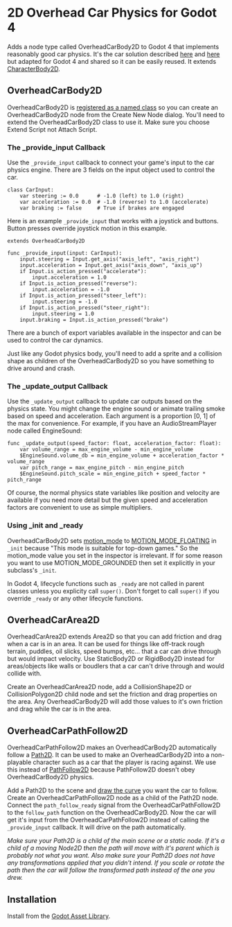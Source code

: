 # 2D Overhead Car Physics for Godot 4

Adds a node type called OverheadCarBody2D to Godot 4 that implements reasonably good car physics. It's the car solution described [here](http://kidscancode.org/godot_recipes/3.x/2d/car_steering/) and [here](https://engineeringdotnet.blogspot.com/2010/04/simple-2d-car-physics-in-games.html) but adapted for Godot 4 and shared so it can be easily reused. It extends [CharacterBody2D](https://docs.godotengine.org/en/stable/classes/class_characterbody2d.html).

## OverheadCarBody2D

OverheadCarBody2D is [registered as a named class](https://docs.godotengine.org/en/4.0/tutorials/scripting/gdscript/gdscript_basics.html#registering-named-classes) so you can create an OverheadCarBody2D node from the Create New Node dialog. You'll need to extend the OverheadCarBody2D class to use it. Make sure you choose Extend Script not Attach Script.

### The _provide_input Callback

Use the `_provide_input` callback to connect your game's input to the car physics engine. There are 3 fields on the input object used to control the car.

```gdscript
class CarInput:
	var steering := 0.0      # -1.0 (left) to 1.0 (right)
	var acceleration := 0.0  # -1.0 (reverse) to 1.0 (accelerate)
	var braking := false     # True if brakes are engaged
```

Here is an example `_provide_input` that works with a joystick and buttons. Button presses override joystick motion in this example.

```gdscript
extends OverheadCarBody2D

func _provide_input(input: CarInput):
	input.steering = Input.get_axis("axis_left", "axis_right")
	input.acceleration = Input.get_axis("axis_down", "axis_up")
	if Input.is_action_pressed("accelerate"):
		input.acceleration = 1.0
	if Input.is_action_pressed("reverse"):
		input.acceleration = -1.0
	if Input.is_action_pressed("steer_left"):
		input.steering = -1.0
	if Input.is_action_pressed("steer_right"):
		input.steering = 1.0
	input.braking = Input.is_action_pressed("brake")
```

There are a bunch of export variables available in the inspector and can be used to control the car dynamics.

Just like any Godot physics body, you'll need to add a sprite and a collision shape as children of the OverheadCarBody2D so you have something to drive around and crash.

### The _update_output Callback

Use the `_update_output` callback to update car outputs based on the physics state. You might change the engine sound or animate trailing smoke based on speed and acceleration. Each argument is a proportion [0, 1] of the max for convenience. For example, if you have an AudioStreamPlayer node called EngineSound:

```gdscript
func _update_output(speed_factor: float, acceleration_factor: float):
	var volume_range = max_engine_volume - min_engine_volume
	$EngineSound.volume_db = min_engine_volume + acceleration_factor * volume_range
	var pitch_range = max_engine_pitch - min_engine_pitch
	$EngineSound.pitch_scale = min_engine_pitch + speed_factor * pitch_range
```

Of course, the normal physics state variables like position and velocity are available if you need more detail but the given speed and acceleration factors are convenient to use as simple multipliers.

### Using _init and _ready

OverheadCarBody2D sets [motion_mode](https://docs.godotengine.org/en/stable/classes/class_characterbody2d.html#class-characterbody2d-property-motion-mode) to [MOTION_MODE_FLOATING](https://docs.godotengine.org/en/stable/classes/class_characterbody2d.html#enum-characterbody2d-motionmode) in `_init` because "This mode is suitable for top-down games." So the motion_mode value you set in the inspector is irrelevant. If for some reason you want to use MOTION_MODE_GROUNDED then set it explicitly in your subclass's `_init`.

In Godot 4, lifecycle functions such as `_ready` are not called in parent classes unless you explicity call `super()`. Don't forget to call `super()` if you override `_ready` or any other lifecycle functions.

## OverheadCarArea2D

OverheadCarArea2D extends Area2D so that you can add friction and drag when a car is in an area. It can be used for things like off-track rough terrain, puddles, oil slicks, speed bumps, etc... that a car can drive through but would impact velocity. Use StaticBody2D or RigidBody2D instead for areas/objects like walls or boudlers that a car can't drive through and would collide with.

Create an OverheadCarArea2D node, add a CollisionShape2D or CollisionPolygon2D child node and set the friction and drag properties on the area. Any OverheadCarBody2D will add those values to it's own friction and drag while the car is in the area.

## OverheadCarPathFollow2D

OverheadCarPathFollow2D makes an OverheadCarBody2D automatically follow a [Path2D](https://docs.godotengine.org/en/stable/classes/class_path2d.html). It can be used to make an OverheadCarBody2D into a non-playable character such as a car that the player is racing against. We use this instead of [PathFollow2D](https://docs.godotengine.org/en/stable/classes/class_pathfollow2d.html) because PathFollow2D doesn't obey OverheadCarBody2D physics.

Add a Path2D to the scene and [draw the curve](https://docs.godotengine.org/en/stable/tutorials/math/beziers_and_curves.html) you want the car to follow. Create an OverheadCarPathFollow2D node as a child of the Path2D node. Connect the `path_follow_ready` signal from the OverheadCarPathFollow2D to the `follow_path` function on the OverheadCarBody2D. Now the car will get it's input from the OverheadCarPathFollow2D instead of calling the `_provide_input` callback. It will drive on the path automatically.

_Make sure your Path2D is a child of the main scene or a static node. If it's a child of a moving Node2D then the path will move with it's parent which is probably not what you want. Also make sure your Path2D does not have any transformations applied that you didn't intend. If you scale or rotate the path then the car will follow the transformed path instead of the one you drew._

## Installation

Install from the [Godot Asset Library](https://godotengine.org/asset-library/asset/1717).
